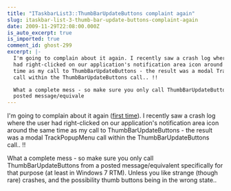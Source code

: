 ```yaml
---
title: "ITaskbarList3::ThumbBarUpdateButtons complaint again"
slug: itaskbar-list-3-thumb-bar-update-buttons-complaint-again
date: 2009-11-29T22:08:00.000Z
is_auto_excerpt: true
is_imported: true
comment_id: ghost-299
excerpt: |-
  I'm going to complain about it again. I recently saw a crash log where the user
  had right-clicked on our application's notification area icon around the same
  time as my call to ThumbBarUpdateButtons - the result was a modal TrackPopupMenu
  call within the ThumbBarUpdateButtons call.. !!

  What a complete mess - so make sure you only call ThumbBarUpdateButtons from a
  posted message/equivale
---
```


I'm going to complain about it again
([first time](http://whyiseverytitletaken.blogspot.com/2009/08/fun-with-itaskbarlist3thumbbarupdatebut.html)).
I recently saw a crash log where the user had right-clicked on our application's
notification area icon around the same time as my call to
ThumbBarUpdateButtons - the result was a modal TrackPopupMenu call within the
ThumbBarUpdateButtons call.. !!

What a complete mess - so make sure you only call ThumbBarUpdateButtons from a
posted message/equivalent specifically for that purpose (at least in Windows 7
RTM). Unless you like strange (though rare) crashes, and the possibility thumb
buttons being in the wrong state..
